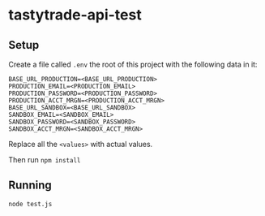 # tastytrade-api-test

## Setup
Create a file called `.env` the root of this project with the following data in it:

```
BASE_URL_PRODUCTION=<BASE_URL_PRODUCTION>
PRODUCTION_EMAIL=<PRODUCTION_EMAIL>
PRODUCTION_PASSWORD=<PRODUCTION_PASSWORD>
PRODUCTION_ACCT_MRGN=<PRODUCTION_ACCT_MRGN>
BASE_URL_SANDBOX=<BASE_URL_SANDBOX>
SANDBOX_EMAIL=<SANDBOX_EMAIL>
SANDBOX_PASSWORD=<SANDBOX_PASSWORD>
SANDBOX_ACCT_MRGN=<SANDBOX_ACCT_MRGN>
```
Replace all the `<values>` with actual values.

Then run `npm install`

## Running
`node test.js`